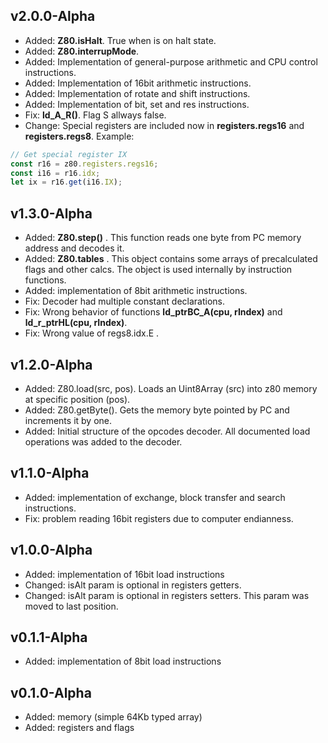 ## v2.0.0-Alpha
* Added: **Z80.isHalt**. True when is on halt state.
* Added: **Z80.interrupMode**. 
* Added: Implementation of general-purpose arithmetic and CPU control instructions.
* Added: Implementation of 16bit arithmetic instructions.
* Added: Implementation of rotate and shift instructions.
* Added: Implementation of bit, set and res instructions.
* Fix: **ld_A_R()**. Flag S allways false.
* Change: Special registers are included now in **registers.regs16** and **registers.regs8**.
Example:
```javascript
// Get special register IX
const r16 = z80.registers.regs16;
const i16 = r16.idx;
let ix = r16.get(i16.IX);
```
## v1.3.0-Alpha
* Added: **Z80.step()** . This function reads one byte from PC memory address and decodes it.
* Added: **Z80.tables** . This object contains some arrays of precalculated flags and other calcs.
The object is used internally by instruction functions.
* Added: implementation of 8bit arithmetic instructions.
* Fix: Decoder had multiple constant declarations.
* Fix: Wrong behavior of functions **ld_ptrBC_A(cpu, rIndex)** and **ld_r_ptrHL(cpu, rIndex)**.
* Fix: Wrong value of regs8.idx.E .

## v1.2.0-Alpha
* Added: Z80.load(src, pos). Loads an Uint8Array (src) into z80 memory at specific position (pos).
* Added: Z80.getByte(). Gets the memory byte pointed by PC and increments it by one.
* Added: Initial structure of the opcodes decoder. All documented load operations was added to the decoder.

## v1.1.0-Alpha
* Added: implementation of exchange, block transfer and search instructions.
* Fix: problem reading 16bit registers due to computer endianness.

## v1.0.0-Alpha
* Added: implementation of 16bit load instructions
* Changed: isAlt param is optional in registers getters.
* Changed: isAlt param is optional in registers setters. This param was moved to last position.

## v0.1.1-Alpha
* Added: implementation of 8bit load instructions

## v0.1.0-Alpha
* Added: memory (simple 64Kb typed array)
* Added: registers and flags